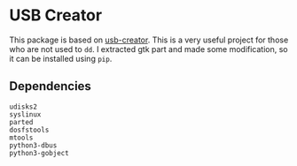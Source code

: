 # USB Creator


This package is based on [usb-creator](https://aur.archlinux.org/packages/usb-creator/). This is a very useful project for those who are not used to `dd`. I extracted gtk part and made some modification, so it can be installed using `pip`.


## Dependencies

    udisks2
    syslinux
    parted
    dosfstools
    mtools
    python3-dbus
    python3-gobject